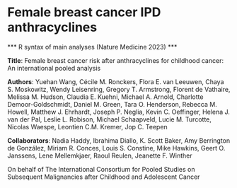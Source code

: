 # Female breast cancer IPD anthracyclines
*** R syntax of main analyses (Nature Medicine 2023) ***

**Title**: Female breast cancer risk after anthracyclines for childhood cancer: An international pooled analysis

**Authors**: Yuehan Wang, Cécile M. Ronckers, Flora E. van Leeuwen, Chaya S. Moskowitz, Wendy Leisenring, Gregory T. Armstrong, Florent de Vathaire, Melissa M. Hudson, Claudia E. Kuehni, Michael A. Arnold, Charlotte Demoor-Goldschmidt, Daniel M. Green, Tara O. Henderson, Rebecca M. Howell, Matthew J. Ehrhardt, Joseph P. Neglia, Kevin C. Oeffinger, Helena J. van der Pal, Leslie L. Robison, Michael Schaapveld, Lucie M. Turcotte, Nicolas Waespe, Leontien C.M. Kremer, Jop C. Teepen

**Collaborators**: Nadia Haddy, Ibrahima Diallo, K. Scott Baker, Amy Berrington de González, Miriam R. Conces, Louis S. Constine, Mike Hawkins, Geert O. Janssens, Lene Mellemkjaer, Raoul Reulen, Jeanette F. Winther

On behalf of The International Consortium for Pooled Studies on Subsequent Malignancies after Childhood and Adolescent Cancer
